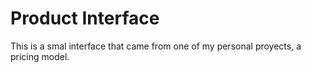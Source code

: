 # Product Interface

This is a smal interface that came from one of my personal proyects, a pricing model.

